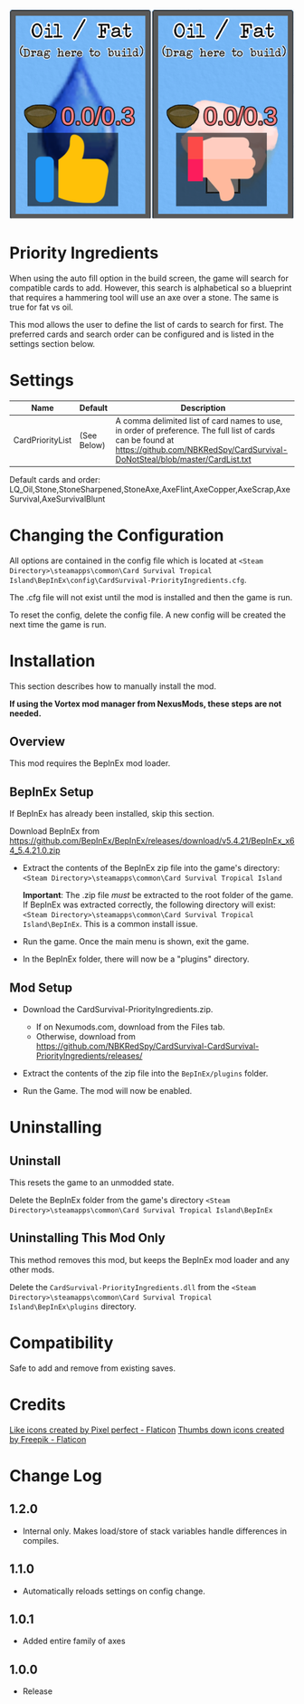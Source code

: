 ![Alt text](media/OilFatPreference.png)

# Priority Ingredients
When using the auto fill option in the build screen, the game will search for compatible cards to add.  However, this search is alphabetical so a blueprint that requires a hammering tool will use an axe over a stone.  The same is true for fat vs oil.

This mod allows the user to define the list of cards to search for first.
The preferred cards and search order can be configured and is listed in the settings section below.

# Settings
|Name|Default|Description|
|--|--|--|
|CardPriorityList|(See Below)|A comma delimited list of card names to use, in order of preference.  The full list of cards can be found at https://github.com/NBKRedSpy/CardSurvival-DoNotSteal/blob/master/CardList.txt|

Default cards and order:
LQ_Oil,Stone,StoneSharpened,StoneAxe,AxeFlint,AxeCopper,AxeScrap,AxeSurvival,AxeSurvivalBlunt

# Changing the Configuration
All options are contained in the config file which is located at ```<Steam Directory>\steamapps\common\Card Survival Tropical Island\BepInEx\config\CardSurvival-PriorityIngredients.cfg```.

The .cfg file will not exist until the mod is installed and then the game is run.

To reset the config, delete the config file.  A new config will be created the next time the game is run.

# Installation 
This section describes how to manually install the mod.

**If using the Vortex mod manager from NexusMods, these steps are not needed.**

## Overview
This mod requires the BepInEx mod loader.

## BepInEx Setup
If BepInEx has already been installed, skip this section.

Download BepInEx from https://github.com/BepInEx/BepInEx/releases/download/v5.4.21/BepInEx_x64_5.4.21.0.zip

* Extract the contents of the BepInEx zip file into the game's directory:
```<Steam Directory>\steamapps\common\Card Survival Tropical Island```

    __Important__:  The .zip file *must* be extracted to the root folder of the game.  If BepInEx was extracted correctly, the following directory will exist: ```<Steam Directory>\steamapps\common\Card Survival Tropical Island\BepInEx```.  This is a common install issue.

* Run the game.  Once the main menu is shown, exit the game.
    
* In the BepInEx folder, there will now be a "plugins" directory.

## Mod Setup
* Download the CardSurvival-PriorityIngredients.zip.  
    * If on Nexumods.com, download from the Files tab.
    * Otherwise, download from https://github.com/NBKRedSpy/CardSurvival-CardSurvival-PriorityIngredients/releases/

* Extract the contents of the zip file into the ```BepInEx/plugins``` folder.

* Run the Game.  The mod will now be enabled.

# Uninstalling

## Uninstall
This resets the game to an unmodded state.

Delete the BepInEx folder from the game's directory
```<Steam Directory>\steamapps\common\Card Survival Tropical Island\BepInEx```

## Uninstalling This Mod Only

This method removes this mod, but keeps the BepInEx mod loader and any other mods.

Delete the ```CardSurvival-PriorityIngredients.dll``` from the ```<Steam Directory>\steamapps\common\Card Survival Tropical Island\BepInEx\plugins``` directory.

# Compatibility
Safe to add and remove from existing saves.

# Credits
<a href="https://www.flaticon.com/free-icons/like" title="like icons">Like icons created by Pixel perfect - Flaticon</a>
<a href="https://www.flaticon.com/free-icons/thumbs-down" title="thumbs down icons">Thumbs down icons created by Freepik - Flaticon</a>

# Change Log 

## 1.2.0
* Internal only.  Makes load/store of stack variables handle differences in compiles.

## 1.1.0
* Automatically reloads settings on config change.

## 1.0.1
* Added entire family of axes

## 1.0.0
* Release


